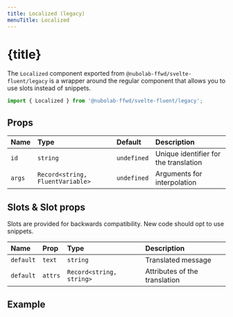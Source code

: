 ```yaml
---
title: Localized (legacy)
menuTitle: Localized
---
```


<script>
	import ReferenceLink from '$lib/ReferenceLink.svelte'
	import { LocalizedLegacyAttributesExample } from '$lib/rendered-examples'
</script>

# {title}

The `Localized` component exported from `@nubolab-ffwd/svelte-fluent/legacy` is a wrapper around the
regular <ReferenceLink name="Localized" /> component that allows you to use slots instead of snippets.

```ts
import { Localized } from '@nubolab-ffwd/svelte-fluent/legacy';
```

## Props

| Name   | Type                             | Default     | Description                           |
| :----- | :------------------------------- | :---------- | :------------------------------------ |
| `id`   | `string`                         | `undefined` | Unique identifier for the translation |
| `args` | `Record<string, FluentVariable>` | `undefined` | Arguments for interpolation           |

## Slots & Slot props

Slots are provided for backwards compatibility. New code should opt to use snippets.

| Name      | Prop    | Type                     | Description                   |
| :-------- | :------ | :----------------------- | :---------------------------- |
| `default` | `text`  | `string`                 | Translated message            |
| `default` | `attrs` | `Record<string, string>` | Attributes of the translation |

## Example

<LocalizedLegacyAttributesExample />
